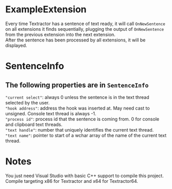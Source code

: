 # ExampleExtension

Every time Textractor has a sentence of text ready,
it will call ```OnNewSentence``` on all extensions it finds sequentially,
plugging the output of ```OnNewSentence``` from the previous extension into the next extension.<br>
After the sentence has been processed by all extensions, it will be displayed.

# SentenceInfo

## The following properties are in ```SentenceInfo```
```"current select"```: always 0 unless the sentence is in the text thread selected by the user.<br>
```"hook address"```: address the hook was inserted at. May need cast to unsigned. Console text thread is always -1.<br>
```"process id"```: process id that the sentence is coming from. 0 for console and clipboard text threads.<br>
```"text handle"```: number that uniquely identifies the current text thread.<br>
```"text name"```: pointer to start of a wchar array of the name of the current text thread.<br>

# Notes

You just need Visual Studio with basic C++ support to compile this project.<br>
Compile targeting x86 for Textractor and x64 for Textractor64.
